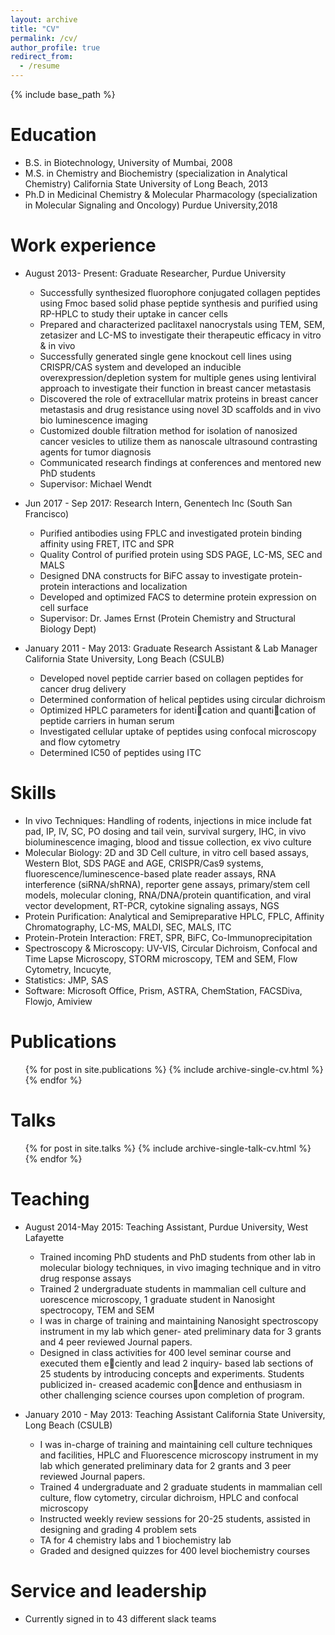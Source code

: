 ```yaml
---
layout: archive
title: "CV"
permalink: /cv/
author_profile: true
redirect_from:
  - /resume
---
```


{% include base_path %}

Education
======
* B.S. in Biotechnology, University of Mumbai, 2008
* M.S. in Chemistry and Biochemistry (specialization in Analytical Chemistry) California State University of Long Beach, 2013
* Ph.D in Medicinal Chemistry & Molecular Pharmacology (specialization in Molecular Signaling and Oncology) Purdue University,2018

Work experience
======
* August 2013- Present: Graduate Researcher, Purdue University
  * Successfully synthesized fluorophore conjugated collagen peptides using Fmoc based solid phase peptide synthesis and purified using RP-HPLC to study their uptake in cancer cells
  * Prepared and characterized paclitaxel nanocrystals using TEM, SEM, zetasizer and LC-MS to investigate their therapeutic efficacy in vitro & in vivo
  * Successfully generated single gene knockout cell lines using CRISPR/CAS system and developed an inducible overexpression/depletion system for multiple genes using lentiviral approach to investigate their function in breast cancer metastasis 
  * Discovered the role of extracellular matrix proteins in breast cancer metastasis and drug resistance using novel 3D scaffolds and in vivo bio luminescence imaging
  * Customized double filtration method for isolation of nanosized cancer vesicles to utilize them as nanoscale ultrasound contrasting agents for tumor diagnosis 
  * Communicated research findings at conferences and mentored new PhD students
  * Supervisor: Michael Wendt

* Jun 2017 - Sep 2017: Research Intern, Genentech Inc (South San Francisco)  
  * Purified antibodies using FPLC and investigated protein binding affinity using FRET, ITC and SPR
  * Quality Control of purified protein using SDS PAGE, LC-MS, SEC and MALS
  * Designed DNA constructs for BiFC assay to investigate protein-protein interactions and localization
  * Developed and optimized FACS to determine protein expression on cell surface
  * Supervisor: Dr. James Ernst (Protein Chemistry and Structural Biology Dept) 

* January 2011 - May 2013: Graduate Research Assistant & Lab Manager California State University, Long Beach (CSULB) 
  * Developed novel peptide carrier based on collagen peptides for cancer drug delivery
  * Determined conformation of helical peptides using circular dichroism
  * Optimized HPLC parameters for identication and quantication of peptide carriers in human serum
  * Investigated cellular uptake of peptides using confocal microscopy and flow cytometry
  * Determined IC50 of peptides using ITC
  
Skills
======
* In vivo Techniques: Handling of rodents, injections in mice include fat pad, IP, IV, SC, PO dosing and tail vein, survival surgery, IHC, in vivo bioluminescence imaging, blood and tissue collection, ex vivo culture
* Molecular Biology: 2D and 3D Cell culture, in vitro cell based assays, Western Blot, SDS PAGE and AGE, CRISPR/Cas9 systems, fluorescence/luminescence-based plate reader assays, RNA interference (siRNA/shRNA), reporter gene assays, primary/stem cell models, molecular cloning, RNA/DNA/protein quantification, and viral vector development, RT-PCR, cytokine signaling assays, NGS
* Protein Purification: Analytical and Semipreparative HPLC, FPLC, Affinity Chromatography, LC-MS, MALDI, SEC, MALS, ITC
* Protein-Protein Interaction: FRET, SPR, BiFC, Co-Immunoprecipitation
* Spectroscopy & Microscopy: UV-VIS, Circular Dichroism, Confocal and Time Lapse Microscopy, STORM microscopy, TEM and SEM, Flow Cytometry, Incucyte, 
* Statistics: JMP, SAS
* Software: Microsoft Office, Prism, ASTRA, ChemStation, FACSDiva, Flowjo, Amiview

Publications
======
  <ul>{% for post in site.publications %}
    {% include archive-single-cv.html %}
  {% endfor %}</ul>
  
Talks
======
  <ul>{% for post in site.talks %}
    {% include archive-single-talk-cv.html %}
  {% endfor %}</ul>
  
Teaching
======
* August 2014-May 2015: Teaching Assistant, Purdue University, West Lafayette 
  * Trained incoming PhD students and PhD students from other lab in molecular biology techniques, in
vivo imaging technique and in vitro drug response assays
  * Trained 2 undergraduate students in mammalian cell culture and 
uorescence microscopy, 1 graduate
student in Nanosight spectrocopy, TEM and SEM
  * I was in charge of training and maintaining Nanosight spectroscopy instrument in my lab which gener-
ated preliminary data for 3 grants and 4 peer reviewed Journal papers.
  * Designed in class activities for 400 level seminar course and executed them eciently and lead 2 inquiry-
based lab sections of 25 students by introducing concepts and experiments. Students publicized in-
creased academic condence and enthusiasm in other challenging science courses upon completion of
program.

* January 2010 - May 2013: Teaching Assistant California State University, Long Beach (CSULB) 
  * I was in-charge of training and maintaining cell culture techniques and facilities, HPLC and Fluorescence
microscopy instrument in my lab which generated preliminary data for 2 grants and 3 peer reviewed Journal papers.
  * Trained 4 undergraduate and 2 graduate students in mammalian cell culture, flow cytometry, circular dichroism, HPLC and confocal microscopy
  * Instructed weekly review sessions for 20-25 students, assisted in designing and grading 4 problem sets
  * TA for 4 chemistry labs and 1 biochemistry lab
  * Graded and designed quizzes for 400 level biochemistry courses
  
Service and leadership
======
* Currently signed in to 43 different slack teams
